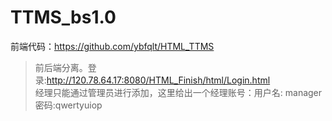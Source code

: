 # TTMS_bs1.0   
前端代码：https://github.com/ybfqlt/HTML_TTMS  

> 前后端分离。登录:http://120.78.64.17:8080/HTML_Finish/html/Login.html    
经理只能通过管理员进行添加，这里给出一个经理账号：用户名: manager 密码:qwertyuiop
